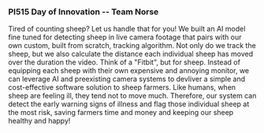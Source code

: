 ### PI515 Day of Innovation -- Team Norse
Tired of counting sheep? Let us handle that for you! We built an AI model fine tuned for detecting sheep in live camera footage that pairs with our own custom, built from scratch, tracking algorithm. Not only do we track the sheep, but we also calculate the distance each individual sheep has moved over the duration the video. Think of a "Fitbit", but for sheep. Instead of equipping each sheep with their own expensive and annoying monitor, we can leverage AI and preexisting camera systems to devliver a simple and cost-effective software solution to sheep farmers. Like humans, when sheep are feeling ill, they tend not to move much. Therefore, our system can detect the early warning signs of illness and flag those individual sheep at the most risk, saving farmers time and money and keeping our sheep healthy and happy!
